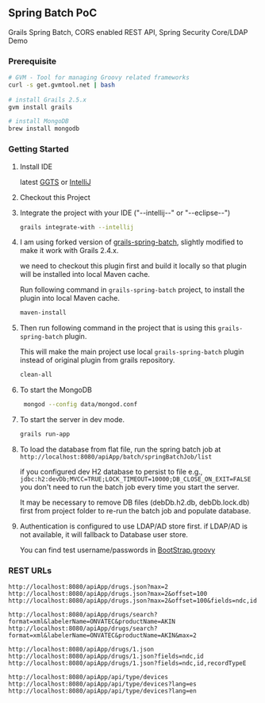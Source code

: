 ## Spring Batch PoC

Grails Spring Batch, CORS enabled REST API, Spring Security Core/LDAP Demo

### Prerequisite 
```bash
# GVM - Tool for managing Groovy related frameworks  
curl -s get.gvmtool.net | bash
    
# install Grails 2.5.x
gvm install grails

# install MongoDB
brew install mongodb
```


### Getting Started

1. Install IDE

    latest [GGTS](http://grails.org/products/ggts) or [IntelliJ](http://www.jetbrains.com/idea/)
    
2. Checkout this Project

3. Integrate the project with your IDE ("--intellij--" or "--eclipse--")
    ```bash
    grails integrate-with --intellij
    ```

4. I am using forked version of [grails-spring-batch](https://github.com/xmlking/grails-spring-batch), slightly modified to make it work with Grails 2.4.x.

    we need to checkout this plugin first and build it locally so that plugin will be installed into local Maven cache.

    Run following command in `grails-spring-batch` project, to install the plugin into local Maven cache.

    ```bash
    maven-install
    ```

5. Then run following command in the project that is using this `grails-spring-batch` plugin.

   This will make the main project use local `grails-spring-batch` plugin instead of original plugin from grails repository.

    ```bash
    clean-all
    ```

6. To start the MongoDB 

    ```bash
     mongod --config data/mongod.conf
    ```

6. To start the server in dev mode.
    
    ```bash
    grails run-app
    ```
    
7. To load the database from flat file, run the spring batch job at `http://localhost:8080/apiApp/batch/springBatchJob/list`
 
    if you configured dev H2 database to persist to file e.g.,   `jdbc:h2:devDb;MVCC=TRUE;LOCK_TIMEOUT=10000;DB_CLOSE_ON_EXIT=FALSE` you don't need to run the batch job every time you start the server. 
    
    It may be necessary to remove DB files (debDb.h2.db, debDb.lock.db) first from project folder to re-run the batch job and populate database. 

8. Authentication is configured to use LDAP/AD store first. if LDAP/AD is not available, it will fallback to Database user store.

    You can find test username/passwords in [BootStrap.groovy](grails-app/conf/BootStrap.groovy)


### REST URLs
    http://localhost:8080/apiApp/drugs.json?max=2
    http://localhost:8080/apiApp/drugs.json?max=2&offset=100
    http://localhost:8080/apiApp/drugs.json?max=2&offset=100&fields=ndc,id

    http://localhost:8080/apiApp/drugs/search?format=xml&labelerName=ONVATEC&productName=AKIN
    http://localhost:8080/apiApp/drugs/search?format=xml&labelerName=ONVATEC&productName=AKIN&max=2

    http://localhost:8080/apiApp/drugs/1.json
    http://localhost:8080/apiApp/drugs/1.json?fields=ndc,id
    http://localhost:8080/apiApp/drugs/1.json?fields=ndc,id,recordTypeE
    
    http://localhost:8080/apiApp/api/type/devices
    http://localhost:8080/apiApp/api/type/devices?lang=es
    http://localhost:8080/apiApp/api/type/devices?lang=en